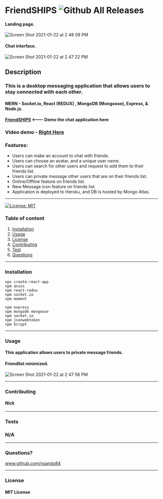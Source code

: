 # **FriendSHIPS**   ![Github All Releases](https://img.shields.io/github/contributors/nsando84/friendSHIPS)   

#### Landing page.
![Screen Shot 2021-01-22 at 2 48 08 PM](https://user-images.githubusercontent.com/67135603/105557361-e1668280-5cc0-11eb-864d-271ba33d34b4.png)
 
 #### Chat interface.
![Screen Shot 2021-01-22 at 2 47 22 PM](https://user-images.githubusercontent.com/67135603/105557367-e62b3680-5cc0-11eb-8f7e-45bf4a842be0.png)








  ## **Description**

  

  ### This is a desktop messaging application that allows users to stay connected with each other.
  
  #### MERN - Socket.io, React (REDUX) , MongoDB (Mongoose), Express, & Node.js.

 #### [**FriendSHIPS**](https://friendshipsapp.herokuapp.com/) <--- Demo the chat application here
 
 ### Video demo - [Right Here](https://drive.google.com/file/d/1bo5XC-nXV4b6BsefW0DfaG1B6XMzKbpO/view)
 
  ### Features:
  
  - Users can make an account to chat with friends.
  - Users can choose an avatar, and a unique user name.
  - Users can search for other users and request to add them to their friends list.
  - Users can private message other users that are on their friends list.
  - Online/Offline feature on friends list.
  - New Message icon feature on friends list.
  - Application is deployed to Heroku, and DB is hosted by Mongo Atlas.
  
---

[![License: MIT](https://img.shields.io/badge/License-MIT-yellow.svg)](https://opensource.org/licenses/MIT)

  ### Table of content
  1. [Installation](#installation)
  2. [Usage](#usage)
  3. [License](#license)
  4. [Contributing](#contributing)
  5. [Test](#test)
  6. [Questions](#questions)

---

### **Installation**
 
    npx create-react-app
    npm axios
    npm react-redux
    npm socket.io
    npm moment
    
    npm express
    npm mongodb mongoose
    npm socket.io
    npm jsonwebtoken
    npm bcrypt
    
     
---

### **Usage**

#### This application allows users to private message friends. 

#### Friendlist minimized.
![Screen Shot 2021-01-22 at 2 47 56 PM](https://user-images.githubusercontent.com/67135603/105557363-e4617300-5cc0-11eb-90b7-4dd1e0b25829.png)



---

### **Contributing**

#### Nick

---

### **Tests**

### N/A

---

### **Questions?**

www.github.com/nsando84

---

### **License**

#### MIT License

